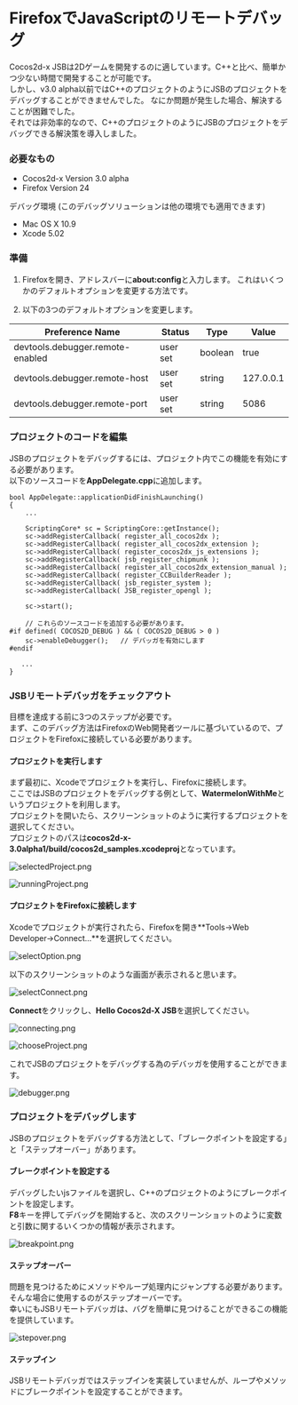 FirefoxでJavaScriptのリモートデバッグ 
======================================

Cocos2d-x JSBは2Dゲームを開発するのに適しています。C++と比べ、簡単かつ少ない時間で開発することが可能です。  
しかし、v3.0 alpha以前ではC++のプロジェクトのようにJSBのプロジェクトをデバッグすることができませんでした。 なにか問題が発生した場合、解決することが困難でした。  
それでは非効率的なので、C++のプロジェクトのようにJSBのプロジェクトをデバッグできる解決策を導入しました。

### 必要なもの

* Cocos2d-x Version 3.0 alpha
* Firefox Version 24

デバッグ環境 (このデバッグソリューションは他の環境でも適用できます)

* Mac OS X 10.9
* Xcode 5.02

### 準備

1. Firefoxを開き、アドレスバーに**about:config**と入力します。 これはいくつかのデフォルトオプションを変更する方法です。

2. 以下の3つのデフォルトオプションを変更します。

Preference Name                  | Status   | Type    | Value 
---------------------------------|----------|---------|-------
devtools.debugger.remote-enabled | user set | boolean | true
devtools.debugger.remote-host    | user set | string  | 127.0.0.1
devtools.debugger.remote-port    | user set | string  | 5086

### プロジェクトのコードを編集

JSBのプロジェクトをデバッグするには、プロジェクト内でこの機能を有効にする必要があります。  
以下のソースコードを**AppDelegate.cpp**に追加します。

```
bool AppDelegate::applicationDidFinishLaunching()
{
    ...
    
    ScriptingCore* sc = ScriptingCore::getInstance();
    sc->addRegisterCallback( register_all_cocos2dx );
    sc->addRegisterCallback( register_all_cocos2dx_extension );
    sc->addRegisterCallback( register_cocos2dx_js_extensions );
    sc->addRegisterCallback( jsb_register_chipmunk );
    sc->addRegisterCallback( register_all_cocos2dx_extension_manual );
    sc->addRegisterCallback( register_CCBuilderReader );
    sc->addRegisterCallback( jsb_register_system );
    sc->addRegisterCallback( JSB_register_opengl );
    
    sc->start();
    
    // これらのソースコードを追加する必要があります。
#if defined( COCOS2D_DEBUG ) && ( COCOS2D_DEBUG > 0 )
    sc->enableDebugger();   // デバッガを有効にします
#endif

   ...
}
```

### JSBリモートデバッガをチェックアウト

目標を達成する前に3つのステップが必要です。  
まず、このデバッグ方法はFirefoxのWeb開発者ツールに基づいているので、プロジェクトをFirefoxに接続している必要があります。

#### プロジェクトを実行します

まず最初に、Xcodeでプロジェクトを実行し、Firefoxに接続します。  
ここではJSBのプロジェクトをデバッグする例として、**WatermelonWithMe**というプロジェクトを利用します。  
プロジェクトを開いたら、スクリーンショットのように実行するプロジェクトを選択してください。  
プロジェクトのパスは**cocos2d-x-3.0alpha1/build/cocos2d_samples.xcodeproj**となっています。

![selectedProject.png](res/selectedProject.png)

![runningProject.png](res/runningProject.png)


#### プロジェクトをFirefoxに接続します

Xcodeでプロジェクトが実行されたら、Firefoxを開き**Tools->Web Developer->Connect...**を選択してください。

![selectOption.png](res/selectOption.png)

以下のスクリーンショットのような画面が表示されると思います。

![selectConnect.png](res/selectConnect.png)

**Connect**をクリックし、**Hello Cocos2d-X JSB**を選択してください。

![connecting.png](res/connecting.png)

![chooseProject.png](res/chooseProject.png)

これでJSBのプロジェクトをデバッグする為のデバッガを使用することができます。

![debugger.png](res/debugger.png)

### プロジェクトをデバッグします

JSBのプロジェクトをデバッグする方法として、「ブレークポイントを設定する」と「ステップオーバー」があります。

#### ブレークポイントを設定する

デバッグしたいjsファイルを選択し、C++のプロジェクトのようにブレークポイントを設定します。  
**F8**キーを押してデバッグを開始すると、次のスクリーンショットのように変数と引数に関するいくつかの情報が表示されます。

![breakpoint.png](res/breakpoint.png)

#### ステップオーバー

問題を見つけるためにメソッドやループ処理内にジャンプする必要があります。そんな場合に使用するのがステップオーバーです。  
幸いにもJSBリモートデバッガは、バグを簡単に見つけることができるこの機能を提供しています。

![stepover.png](res/stepover.png)

#### ステップイン

JSBリモートデバッガではステップインを実装していませんが、ループやメソッドにブレークポイントを設定することができます。